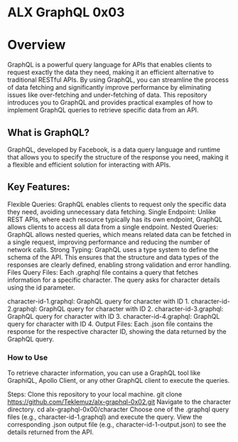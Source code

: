 # ALX GraphQL 0x03
# Overview
GraphQL is a powerful query language for APIs that enables clients to request exactly the data they need, making it an efficient alternative to traditional RESTful APIs. By using GraphQL, you can streamline the process of data fetching and significantly improve performance by eliminating issues like over-fetching and under-fetching of data. This repository introduces you to GraphQL and provides practical examples of how to implement GraphQL queries to retrieve specific data from an API.

## What is GraphQL?
GraphQL, developed by Facebook, is a data query language and runtime that allows you to specify the structure of the response you need, making it a flexible and efficient solution for interacting with APIs.

## Key Features:
Flexible Queries: GraphQL enables clients to request only the specific data they need, avoiding unnecessary data fetching.
Single Endpoint: Unlike REST APIs, where each resource typically has its own endpoint, GraphQL allows clients to access all data from a single endpoint.
Nested Queries: GraphQL allows nested queries, which means related data can be fetched in a single request, improving performance and reducing the number of network calls.
Strong Typing: GraphQL uses a type system to define the schema of the API. This ensures that the structure and data types of the responses are clearly defined, enabling strong validation and error handling.
Files
Query Files: Each .graphql file contains a query that fetches information for a specific character. The query asks for character details using the id parameter.

character-id-1.graphql: GraphQL query for character with ID 1.
character-id-2.graphql: GraphQL query for character with ID 2.
character-id-3.graphql: GraphQL query for character with ID 3.
character-id-4.graphql: GraphQL query for character with ID 4.
Output Files: Each .json file contains the response for the respective character ID, showing the data returned by the GraphQL query.

### How to Use
To retrieve character information, you can use a GraphQL tool like GraphiQL, Apollo Client, or any other GraphQL client to execute the queries.

Steps:
Clone this repository to your local machine.
git clone https://github.com/Teklemuz/alx-graphql-0x02.git
Navigate to the character directory.
cd alx-graphql-0x00/character
Choose one of the .graphql query files (e.g., character-id-1.graphql) and execute the query.
View the corresponding .json output file (e.g., character-id-1-output.json) to see the details returned from the API.
